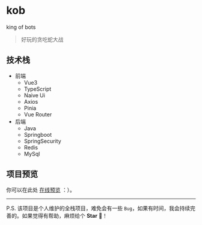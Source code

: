 # kob
king of bots

> 好玩的贪吃蛇大战

## 技术栈

- 前端
  - Vue3 <setup>
  - TypeScript
  - Naive Ui
  - Axios
  - Pinia
  - Vue Router
- 后端
  - Java
  - Springboot
  - SpringSecurity
  - Redis
  - MySql
  
## 项目预览

你可以在此处 [在线预览](https://app3626.acapp.acwing.com.cn/) ：）。

---
P.S. 该项目是个人维护的全栈项目，难免会有一些 `Bug`，如果有时间，我会持续完善的。如果觉得有帮助，麻烦给个 **Star** 🤣！
